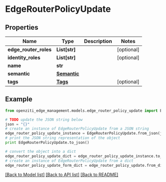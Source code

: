 # EdgeRouterPolicyUpdate


## Properties
Name | Type | Description | Notes
------------ | ------------- | ------------- | -------------
**edge_router_roles** | **List[str]** |  | [optional] 
**identity_roles** | **List[str]** |  | [optional] 
**name** | **str** |  | 
**semantic** | [**Semantic**](Semantic.md) |  | 
**tags** | [**Tags**](Tags.md) |  | [optional] 

## Example

```python
from openziti_edge_management.models.edge_router_policy_update import EdgeRouterPolicyUpdate

# TODO update the JSON string below
json = "{}"
# create an instance of EdgeRouterPolicyUpdate from a JSON string
edge_router_policy_update_instance = EdgeRouterPolicyUpdate.from_json(json)
# print the JSON string representation of the object
print EdgeRouterPolicyUpdate.to_json()

# convert the object into a dict
edge_router_policy_update_dict = edge_router_policy_update_instance.to_dict()
# create an instance of EdgeRouterPolicyUpdate from a dict
edge_router_policy_update_form_dict = edge_router_policy_update.from_dict(edge_router_policy_update_dict)
```
[[Back to Model list]](../README.md#documentation-for-models) [[Back to API list]](../README.md#documentation-for-api-endpoints) [[Back to README]](../README.md)


